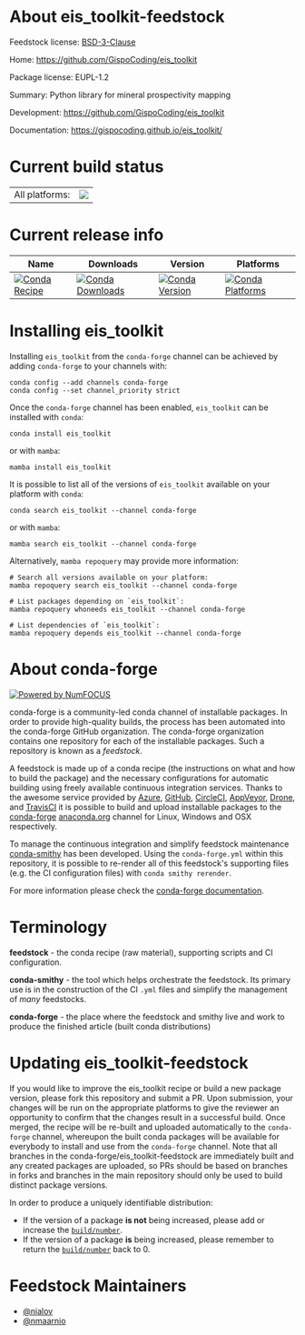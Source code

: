 About eis_toolkit-feedstock
===========================

Feedstock license: [BSD-3-Clause](https://github.com/conda-forge/eis_toolkit-feedstock/blob/main/LICENSE.txt)

Home: https://github.com/GispoCoding/eis_toolkit

Package license: EUPL-1.2

Summary: Python library for mineral prospectivity mapping

Development: https://github.com/GispoCoding/eis_toolkit

Documentation: https://gispocoding.github.io/eis_toolkit/

Current build status
====================


<table><tr><td>All platforms:</td>
    <td>
      <a href="https://dev.azure.com/conda-forge/feedstock-builds/_build/latest?definitionId=21910&branchName=main">
        <img src="https://dev.azure.com/conda-forge/feedstock-builds/_apis/build/status/eis_toolkit-feedstock?branchName=main">
      </a>
    </td>
  </tr>
</table>

Current release info
====================

| Name | Downloads | Version | Platforms |
| --- | --- | --- | --- |
| [![Conda Recipe](https://img.shields.io/badge/recipe-eis_toolkit-green.svg)](https://anaconda.org/conda-forge/eis_toolkit) | [![Conda Downloads](https://img.shields.io/conda/dn/conda-forge/eis_toolkit.svg)](https://anaconda.org/conda-forge/eis_toolkit) | [![Conda Version](https://img.shields.io/conda/vn/conda-forge/eis_toolkit.svg)](https://anaconda.org/conda-forge/eis_toolkit) | [![Conda Platforms](https://img.shields.io/conda/pn/conda-forge/eis_toolkit.svg)](https://anaconda.org/conda-forge/eis_toolkit) |

Installing eis_toolkit
======================

Installing `eis_toolkit` from the `conda-forge` channel can be achieved by adding `conda-forge` to your channels with:

```
conda config --add channels conda-forge
conda config --set channel_priority strict
```

Once the `conda-forge` channel has been enabled, `eis_toolkit` can be installed with `conda`:

```
conda install eis_toolkit
```

or with `mamba`:

```
mamba install eis_toolkit
```

It is possible to list all of the versions of `eis_toolkit` available on your platform with `conda`:

```
conda search eis_toolkit --channel conda-forge
```

or with `mamba`:

```
mamba search eis_toolkit --channel conda-forge
```

Alternatively, `mamba repoquery` may provide more information:

```
# Search all versions available on your platform:
mamba repoquery search eis_toolkit --channel conda-forge

# List packages depending on `eis_toolkit`:
mamba repoquery whoneeds eis_toolkit --channel conda-forge

# List dependencies of `eis_toolkit`:
mamba repoquery depends eis_toolkit --channel conda-forge
```


About conda-forge
=================

[![Powered by
NumFOCUS](https://img.shields.io/badge/powered%20by-NumFOCUS-orange.svg?style=flat&colorA=E1523D&colorB=007D8A)](https://numfocus.org)

conda-forge is a community-led conda channel of installable packages.
In order to provide high-quality builds, the process has been automated into the
conda-forge GitHub organization. The conda-forge organization contains one repository
for each of the installable packages. Such a repository is known as a *feedstock*.

A feedstock is made up of a conda recipe (the instructions on what and how to build
the package) and the necessary configurations for automatic building using freely
available continuous integration services. Thanks to the awesome service provided by
[Azure](https://azure.microsoft.com/en-us/services/devops/), [GitHub](https://github.com/),
[CircleCI](https://circleci.com/), [AppVeyor](https://www.appveyor.com/),
[Drone](https://cloud.drone.io/welcome), and [TravisCI](https://travis-ci.com/)
it is possible to build and upload installable packages to the
[conda-forge](https://anaconda.org/conda-forge) [anaconda.org](https://anaconda.org/)
channel for Linux, Windows and OSX respectively.

To manage the continuous integration and simplify feedstock maintenance
[conda-smithy](https://github.com/conda-forge/conda-smithy) has been developed.
Using the ``conda-forge.yml`` within this repository, it is possible to re-render all of
this feedstock's supporting files (e.g. the CI configuration files) with ``conda smithy rerender``.

For more information please check the [conda-forge documentation](https://conda-forge.org/docs/).

Terminology
===========

**feedstock** - the conda recipe (raw material), supporting scripts and CI configuration.

**conda-smithy** - the tool which helps orchestrate the feedstock.
                   Its primary use is in the construction of the CI ``.yml`` files
                   and simplify the management of *many* feedstocks.

**conda-forge** - the place where the feedstock and smithy live and work to
                  produce the finished article (built conda distributions)


Updating eis_toolkit-feedstock
==============================

If you would like to improve the eis_toolkit recipe or build a new
package version, please fork this repository and submit a PR. Upon submission,
your changes will be run on the appropriate platforms to give the reviewer an
opportunity to confirm that the changes result in a successful build. Once
merged, the recipe will be re-built and uploaded automatically to the
`conda-forge` channel, whereupon the built conda packages will be available for
everybody to install and use from the `conda-forge` channel.
Note that all branches in the conda-forge/eis_toolkit-feedstock are
immediately built and any created packages are uploaded, so PRs should be based
on branches in forks and branches in the main repository should only be used to
build distinct package versions.

In order to produce a uniquely identifiable distribution:
 * If the version of a package **is not** being increased, please add or increase
   the [``build/number``](https://docs.conda.io/projects/conda-build/en/latest/resources/define-metadata.html#build-number-and-string).
 * If the version of a package **is** being increased, please remember to return
   the [``build/number``](https://docs.conda.io/projects/conda-build/en/latest/resources/define-metadata.html#build-number-and-string)
   back to 0.

Feedstock Maintainers
=====================

* [@nialov](https://github.com/nialov/)
* [@nmaarnio](https://github.com/nmaarnio/)

